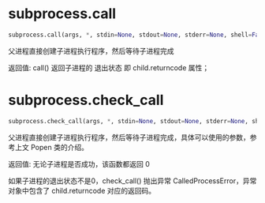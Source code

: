 # subprocess.call
```python
subprocess.call(args, *, stdin=None, stdout=None, stderr=None, shell=False)
```
父进程直接创建子进程执行程序，然后等待子进程完成

返回值: call() 返回子进程的 退出状态 即 child.returncode 属性；

# subprocess.check_call
```python
subprocess.check_call(args, *, stdin=None, stdout=None, stderr=None, shell=False)
```
父进程直接创建子进程执行程序，然后等待子进程完成，具体可以使用的参数，参考上文 Popen 类的介绍。

返回值: 无论子进程是否成功，该函数都返回 0

如果子进程的退出状态不是0，check_call() 抛出异常 CalledProcessError，异常对象中包含了 child.returncode 对应的返回码。

